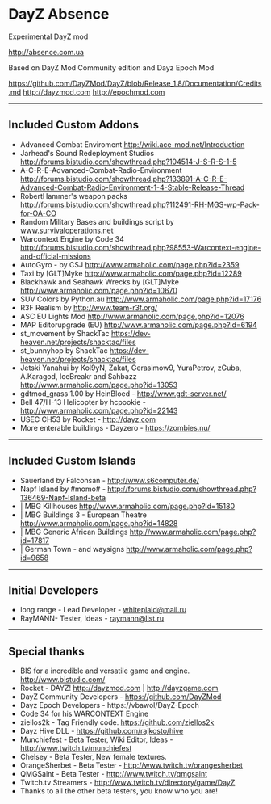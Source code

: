 **DayZ Absence**
================

Experimental DayZ mod 

http://absence.com.ua

Based on DayZ Mod Community edition and Dayz Epoch Mod

https://github.com/DayZMod/DayZ/blob/Release_1.8/Documentation/Credits.md
http://dayzmod.com 
http://epochmod.com

--------------------------
Included Custom Addons
--------------------------
* Advanced Combat Enviroment http://wiki.ace-mod.net/Introduction
* Jarhead's Sound Redeployment Studios http://forums.bistudio.com/showthread.php?104514-J-S-R-S-1-5
* A-C-R-E-Advanced-Combat-Radio-Environment http://forums.bistudio.com/showthread.php?133891-A-C-R-E-Advanced-Combat-Radio-Environment-1-4-Stable-Release-Thread
* RobertHammer's  weapon packs http://forums.bistudio.com/showthread.php?112491-RH-MGS-wp-Pack-for-OA-CO
* Random Military Bases and buildings script by www.survivaloperations.net
* Warcontext Engine by Code 34 http://forums.bistudio.com/showthread.php?98553-Warcontext-engine-and-official-missions
* AutoGyro - by CSJ http://www.armaholic.com/page.php?id=2359
* Taxi by [GLT]Myke http://www.armaholic.com/page.php?id=12289
* Blackhawk and Seahawk Wrecks by [GLT]Myke http://www.armaholic.com/page.php?id=10670
* SUV Colors by Python.au http://www.armaholic.com/page.php?id=17176
* R3F Realism by http://www.team-r3f.org/
* ASC EU Lights Mod http://www.armaholic.com/page.php?id=12076
* MAP Editorupgrade (EU) http://www.armaholic.com/page.php?id=6194
* st_movement by ShackTac https://dev-heaven.net/projects/shacktac/files
* st_bunnyhop by ShackTac https://dev-heaven.net/projects/shacktac/files
* Jetski Yanahui by Kol9yN, Zakat, Gerasimow9, YuraPetrov, zGuba, A.Karagod, IceBreakr and Sahbazz http://www.armaholic.com/page.php?id=13053
* gdtmod_grass 1.00 by HeinBloed - http://www.gdt-server.net/
* Bell 47/H-13 Helicopter by hcpookie - http://www.armaholic.com/page.php?id=22143
* USEC CH53 by Rocket - http://dayz.com
* More enterable buildings - Dayzero - https://zombies.nu/

--------------------------
Included Custom Islands
--------------------------
* Sauerland by Falconsan - http://www.s6computer.de/
* Napf Island by #momo# - http://forums.bistudio.com/showthread.php?136469-Napf-Island-beta
* | MBG Killhouses http://www.armaholic.com/page.php?id=15180
* | MBG Buildings 3 - European Theatre http://www.armaholic.com/page.php?id=14828
* | MBG Generic African Buildings http://www.armaholic.com/page.php?id=17817
* | German Town - and waysigns http://www.armaholic.com/page.php?id=9658

--------------------------
Initial Developers
--------------------------
* long range - Lead Developer - whiteplaid@mail.ru
* RayMANN- Tester, Ideas - raymann@list.ru



--------------------------
Special thanks
--------------------------
* BIS for a incredible and versatile game and engine. http://www.bistudio.com/
* Rocket - DAYZ! http://dayzmod.com | http://dayzgame.com 
* DayZ Community Developers - https://github.com/DayZMod
* Dayz Epoch Developers - https://vbawol/DayZ-Epoch
* Code 34 for his WARCONTEXT Engine
* ziellos2k - Tag Friendly code. https://github.com/ziellos2k
* Dayz Hive DLL - https://github.com/rajkosto/hive
* Munchiefest - Beta Tester, Wiki Editor, Ideas - http://www.twitch.tv/munchiefest
* Chelsey - Beta Tester, New female textures.
* OrangeSherbet - Beta Tester - http://www.twitch.tv/orangesherbet
* QMGSaint - Beta Tester - http://www.twitch.tv/qmgsaint
* Twitch.tv Streamers - http://www.twitch.tv/directory/game/DayZ
* Thanks to all the other beta testers, you know who you are!
